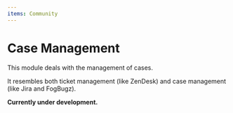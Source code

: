 ```yaml
---
items: Community
---
```


# Case Management

This module deals with the management of cases. 

It resembles both ticket management (like ZenDesk) and case management (like Jira and FogBugz).

**Currently under development.**
